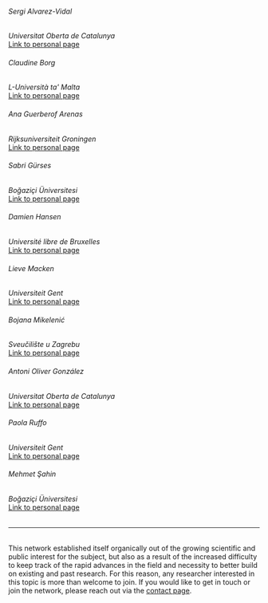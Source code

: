 ###### Sergi Alvarez-Vidal<br/>
*Universitat Oberta de Catalunya*<br/>
<a href="https://portalrecerca.uab.cat/es/persons/sergi-alvarez-vidal" class="green" target="_blank">Link to personal page</a>

###### Claudine Borg<br/>
*L-Università ta' Malta*<br/>
<a href="https://www.um.edu.mt/profile/claudineborg" class="green" target="_blank">Link to personal page</a>

###### Ana Guerberof Arenas<br/>
*Rijksuniversiteit Groningen*<br/>
<a href="https://research.rug.nl/en/persons/ana-guerberof-arenas/" class="green" target="_blank">Link to personal page</a>

###### Sabri Gürses<br/>
*Boğaziçi Üniversitesi*<br/>
<a href="https://ceviribilim.com/" class="green" target="_blank">Link to personal page</a>

###### Damien Hansen<br/>
*Université libre de Bruxelles*<br/>
<a href="https://hansenda.github.io/" class="green" target="_blank">Link to personal page</a>

###### Lieve Macken<br/>
*Universiteit Gent*<br/>
<a href="https://lt3.ugent.be/people/lieve-macken/" class="green" target="_blank">Link to personal page</a>

###### Bojana Mikelenić<br/>
*Sveučilište u Zagrebu*<br/>
<a href="https://www.ffzg.unizg.hr/roman/francuski/bojana-mikelenic/" class="green" target="_blank">Link to personal page</a>

###### Antoni Oliver González<br/>
*Universitat Oberta de Catalunya*<br/>
<a href="https://talent.uoc.edu/en/antoni-oliver-gonzalez.html" class="green" target="_blank">Link to personal page</a>

###### Paola Ruffo<br/>
*Universiteit Gent*<br/>
<a href="https://bohtranslations.com/" class="green" target="_blank">Link to personal page</a>

###### Mehmet Şahin<br/>
*Boğaziçi Üniversitesi*<br/>
<a href="https://transint.bogazici.edu.tr/mehmet-sahin" class="green" target="_blank">Link to personal page</a>

<hr style="boder-top:solid #eff0f1;height:1px;margin-top: 2rem;margin-bottom:2rem;">

This network established itself organically out of the growing scientific and public interest for the subject, but also as a result of the increased difficulty to keep track of the rapid advances in the field and necessity to better build on existing and past research. For this reason, any researcher interested in this topic is more than welcome to join. If you would like to get in touch or join the network, please reach out via the <a href="contact.html" class="green">contact page</a>.
